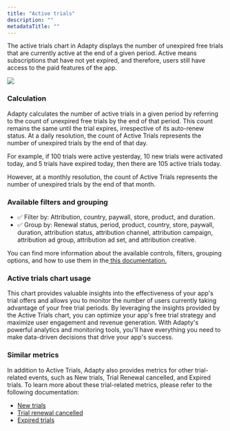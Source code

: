 ```yaml
---
title: "Active trials"
description: ""
metadataTitle: ""
---
```


The active trials chart in Adapty displays the number of unexpired free trials that are currently active at the end of a given period. Active means subscriptions that have not yet expired, and therefore, users still have access to the paid features of the app.


<div style={{ textAlign: 'center' }}>
  <img 
    src="https://files.readme.io/da1d7ab-small-CleanShot_2023-05-05_at_15.29.502x.png" 
    style={{ width: '700px', border: '1px solid grey' }}
  />
</div>





### Calculation

Adapty calculates the number of active trials in a given period by referring to the count of unexpired free trials by the end of that period. This count remains the same until the trial expires, irrespective of its auto-renew status. At a daily resolution, the count of Active Trials represents the number of unexpired trials by the end of that day. 

For example, if 100 trials were active yesterday, 10 new trials were activated today, and 5 trials have expired today, then there are 105 active trials today.

However, at a monthly resolution, the count of Active Trials represents the number of unexpired trials by the end of that month.

### Available filters and grouping

- ✅ Filter by: Attribution, country, paywall, store, product, and duration. 
- ✅ Group by: Renewal status, period, product, country, store, paywall, duration, attribution status, attribution channel, attribution campaign, attribution ad group, attribution ad set, and attribution creative.

You can find more information about the available controls, filters, grouping options, and how to use them in the[ this documentation.](https://docs.adapty.io/docs/controls-filters-grouping-compare-proceeds)

### Active trials chart usage

This chart provides valuable insights into the effectiveness of your app's trial offers and allows you to monitor the number of users currently taking advantage of your free trial periods. By leveraging the insights provided by the Active Trials chart, you can optimize your app's free trial strategy and maximize user engagement and revenue generation. With Adapty's powerful analytics and monitoring tools, you'll have everything you need to make data-driven decisions that drive your app's success.

### Similar metrics

In addition to Active Trials, Adapty also provides metrics for other trial-related events, such as New trials, Trial Renewal cancelled, and Expired trials. To learn more about these trial-related metrics, please refer to the following documentation:

- [New trials](https://docs.adapty.io/docs/new-trials)
- [Trial renewal cancelled](https://docs.adapty.io/docs/trials-renewal-cancelled)
- [Expired trials](https://docs.adapty.io/docs/expired-churned-trials)
